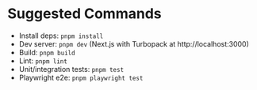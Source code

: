 # Suggested Commands
- Install deps: `pnpm install`
- Dev server: `pnpm dev` (Next.js with Turbopack at http://localhost:3000)
- Build: `pnpm build`
- Lint: `pnpm lint`
- Unit/integration tests: `pnpm test`
- Playwright e2e: `pnpm playwright test`
